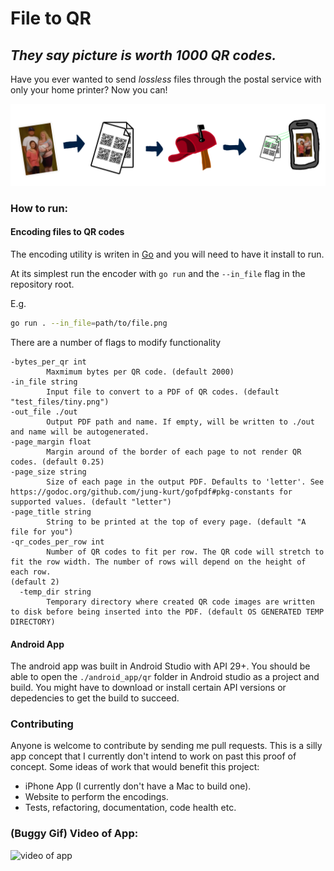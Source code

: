 # File to QR

## _They say picture is worth 1000 QR codes._

Have you ever wanted to send _lossless_ files through the postal service with
only your home printer? Now you can! 

![header](docs/media/header.png)

### How to run:

#### Encoding files to QR codes

The encoding utility is writen in [Go](https://golang.org/) and you will need to have it install to run.

At its simplest run the encoder with `go run` and the `--in_file` flag in the repository root.

E.g.

```bash
go run . --in_file=path/to/file.png
```

There are a number of flags to modify functionality

```
-bytes_per_qr int
        Maxmimum bytes per QR code. (default 2000)
-in_file string
        Input file to convert to a PDF of QR codes. (default "test_files/tiny.png")
-out_file ./out
        Output PDF path and name. If empty, will be written to ./out and name will be autogenerated.
-page_margin float
        Margin around of the border of each page to not render QR codes. (default 0.25)
-page_size string
        Size of each page in the output PDF. Defaults to 'letter'. See https://godoc.org/github.com/jung-kurt/gofpdf#pkg-constants for supported values. (default "letter")
-page_title string
        String to be printed at the top of every page. (default "A file for you")
-qr_codes_per_row int
        Number of QR codes to fit per row. The QR code will stretch to fit the row width. The number of rows will depend on the height of each row. 
(default 2)
  -temp_dir string
        Temporary directory where created QR code images are written to disk before being inserted into the PDF. (default OS GENERATED TEMP DIRECTORY)
```

#### Android App

The android app was built in Android Studio with API 29+. You should be able to open the `./android_app/qr` folder in Android studio as a project and build. You might have to download or install certain API versions or depedencies to get the build to succeed.


### Contributing

Anyone is welcome to contribute by sending me pull requests. This is a silly app concept that I currently don't intend to work on past this proof of concept. Some ideas of work that would benefit this project:

- iPhone App (I currently don't have a Mac to build one).
- Website to perform the encodings.
- Tests, refactoring, documentation, code health etc.

### (Buggy Gif) Video of App:

![video of app](docs/media/app_recording.gif)